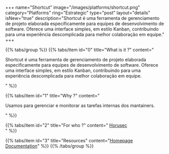 +++
name="Shortcut"
image="/images/platforms/shortcut.png"
category="Platforms"
ring="Estrategic"
type="post"
layout="details"
isNew="true"
description="Shortcut é uma ferramenta de gerenciamento de projeto elaborada especificamente para equipes de desenvolvimento de software. Oferece uma interface simples, em estilo Kanban, contribuindo para uma experiência descomplicada para melhor colaboração em equipe."
+++

{{% tabs/group %}}
  {{% tabs/item id="0" title="What is it ?" content="<p>Shortcut é uma ferramenta de gerenciamento de projeto elaborada especificamente para equipes de desenvolvimento de software. Oferece uma interface simples, em estilo Kanban, contribuindo para uma experiência descomplicada para melhor colaboração em equipe.</p>" %}}
  
  {{% tabs/item id="1" title="Why ?" content="<p>Usamos para gerenciar e monitorar as tarefas internas dos mantainers.
</p>" %}}
  
  {{% tabs/item id="2" title="For who ?" content="
  <a href='https://horusec.io/site/'>Horusec</a><br />" %}}

  {{% tabs/item id="3" title="Resources" content="<a href='https://shortcut.com/'>Homepage</a> <br /> <a href='https://shortcut.com/webinars'>Documentation</a>" %}}
{{% /tabs/group %}}